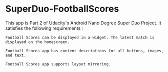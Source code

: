 # SuperDuo-FootballScores

  This app is Part 2 of Udacity's Android Nano Degree Super Duo Project. It satisfies the following requirements :
  
    Football Scores can be displayed in a widget. The latest match is displayed on the homescreen.
    
    Football Scores app has content descriptions for all buttons, images, and text.
    
    Football Scores app supports layout mirroring.
